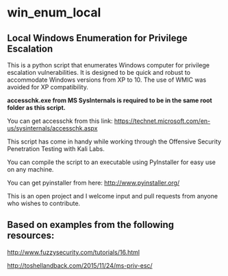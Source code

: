 # win_enum_local
## Local Windows Enumeration for Privilege Escalation

This is a python script that enumerates Windows computer for privilege escalation vulnerabilities. It is designed to be quick and robust to accommodate Windows versions from XP to 10. The use of WMIC was avoided for XP compatibility. 

**accesschk.exe from MS SysInternals is required to be in the same root folder as this script.**

You can get accesschk from this link: https://technet.microsoft.com/en-us/sysinternals/accesschk.aspx

This script has come in handy while working through the Offensive Security Penetration Testing with Kali Labs.

You can compile the script to an executable using PyInstaller for easy use on any machine.

You can get pyinstaller from here: http://www.pyinstaller.org/

This is an open project and I welcome input and pull requests from anyone who wishes to contribute.

## Based on examples from the following resources:

http://www.fuzzysecurity.com/tutorials/16.html

http://toshellandback.com/2015/11/24/ms-priv-esc/
